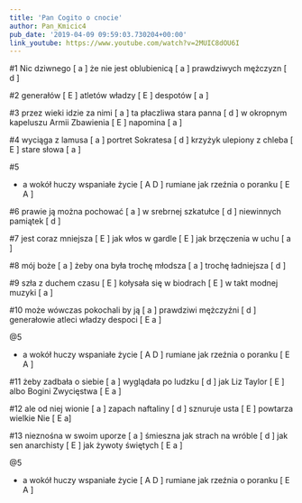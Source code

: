 ```yaml
---
title: 'Pan Cogito o cnocie'
author: Pan_Kmicic4
pub_date: '2019-04-09 09:59:03.730204+00:00'
link_youtube: https://www.youtube.com/watch?v=2MUIC8dOU6I
---
```


#1 
Nic dziwnego [ a ]
że nie jest oblubienicą [ a ]
prawdziwych mężczyzn [ d ]

#2
generałów [ E ]
atletów władzy [ E ]
despotów [ a ]

#3
przez wieki idzie za nimi [ a ]
ta płaczliwa stara panna [ d ]
w okropnym kapeluszu Armii Zbawienia [ E ]
napomina [ a ]

#4
wyciąga z lamusa [ a ]
portret Sokratesa [ d ]
krzyżyk ulepiony z chleba [ E ]
stare słowa [ a ]

#5
- a wokół huczy wspaniałe życie [ A D ]
rumiane jak rzeźnia o poranku [ E A ]

#6
prawie ją można pochować [ a ]
w srebrnej szkatułce [ d ]
niewinnych pamiątek [ d ]

#7
jest coraz mniejsza [ E ]
jak włos w gardle [ E ]
jak brzęczenia w uchu [ a ]

#8
mój boże [ a ]
żeby ona była trochę młodsza [ a ]
trochę ładniejsza [ d ]

#9
szła z duchem czasu [ E ]
kołysała się w biodrach [ E ]
w takt modnej muzyki [ a ]

#10
może wówczas pokochali by ją [ a ]
prawdziwi mężczyźni [ d ]
generałowie atleci władzy despoci [ E a ]

@5
- a wokół huczy wspaniałe życie [ A D ]
rumiane jak rzeźnia o poranku [ E A ]

#11
żeby zadbała o siebie [ a ]
wyglądała po ludzku [ d ]
jak Liz Taylor [ E ]
albo Bogini Zwycięstwa [ E a ]

#12
ale od niej wionie [ a ]
zapach naftaliny [ d ]
sznuruje usta [ E ]
powtarza wielkie Nie [ E a]

#13
nieznośna w swoim uporze [ a ]
śmieszna jak strach na wróble [ d ]
jak sen anarchisty [ E ]
jak żywoty świętych  [ E a ]


@5
- a wokół huczy wspaniałe życie [ A D ]
rumiane jak rzeźnia o poranku [ E A ]